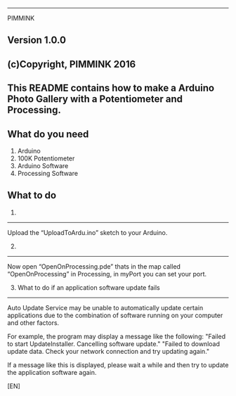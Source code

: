 
----------------------------------------------------------------------------
PIMMINK

Version 1.0.0
----------------------------------------------------------------------------
(c)Copyright,  PIMMINK 2016
----------------------------------------------------------------------------
This README contains how to make a Arduino Photo Gallery with a
Potentiometer and Processing.
----------------------------------------------------------------------------

What do you need
----
1. Arduino
2. 100K Potentiometer
3. Arduino Software
4. Processing Software


What to do
----
1.
----
Upload the “UploadToArdu.ino” sketch to your Arduino.

2.
----
Now open “OpenOnProcessing.pde” thats in the map called “OpenOnProcessing” in Processing, in myPort you can set your port.

3. What to do if an application software update fails
----
Auto Update Service may be unable to automatically update certain applications due to the combination of software running on your computer and other factors.

For example, the program may display a message like the following:
"Failed to start UpdateInstaller. Cancelling software update."
"Failed to download update data. Check your network connection and try updating again."

If a message like this is displayed, please wait a while and then try to update the application software again.


[EN]
